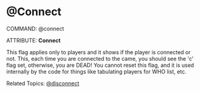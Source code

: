 # @Connect

COMMAND: @connect

ATTRIBUTE: **Connect**

This flag applies only to players and it shows if the player is connected or not. This, each time you are connected to the came, you should see the 'c' flag set, otherwise, you are DEAD! You cannot reset this flag, and it is used internally by the code for things like tabulating players for WHO list, etc.

Related Topics: [@disconnect](./helpdoc/disconnect.md)
